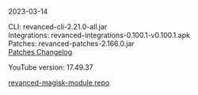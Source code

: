2023-03-14
  
CLI: revanced-cli-2.21.0-all.jar  
Integrations: revanced-integrations-0.100.1-v0.100.1.apk  
Patches: revanced-patches-2.166.0.jar  
[Patches Changelog](https://github.com/revanced/revanced-patches/releases/tag/v2.166.0)  

YouTube version: 17.49.37  

[revanced-magisk-module repo](https://github.com/j-hc/revanced-magisk-module)
